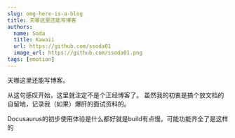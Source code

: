 ```yaml
---
slug: omg-here-is-a-blog
title: 天哪这里还能写博客
authors:
  name: Soda
  title: Kawaii
  url: https://github.com/ssoda01
  image_url: https://github.com/ssoda01.png
tags: [emotion]
---
```


天哪这里还能写博客。

从这句感叹开始，这里就注定不是个正经博客了。
虽然我的初衷是搞个放文档的自留地，记录我（如果）爆肝的面试资料的。

Docusaurus的初步使用体验是什么都好就是build有点慢。可能功能齐全了是这样的
